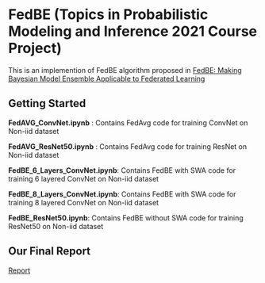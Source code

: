 # FedBE (Topics in Probabilistic Modeling and Inference 2021 Course Project)
This is an implemention of FedBE algorithm proposed in [FedBE: Making Bayesian Model Ensemble Applicable to Federated Learning](https://arxiv.org/abs/2009.01974)

## Getting Started
**FedAVG_ConvNet.ipynb** : Contains FedAvg code for training ConvNet on Non-iid dataset

**FedAVG_ResNet50.ipynb** : Contains FedAvg code for training ResNet on Non-iid dataset

**FedBE_6_Layers_ConvNet.ipynb**: Contains FedBE with SWA code for training 6 layered ConvNet on Non-iid dataset

**FedBE_8_Layers_ConvNet.ipynb**: Contains FedBE with SWA code for training 8 layered ConvNet on Non-iid dataset

**FedBE_ResNet50.ipynb**: Contains FedBE without SWA code for training ResNet50 on Non-iid dataset

## Our Final Report
[Report](https://drive.google.com/file/d/1PBOtf_UT82c9TAi2GIFs2BuAt7h3Hg1Q/view?usp=sharing)


